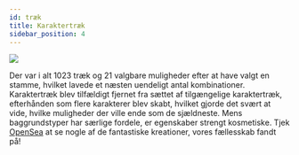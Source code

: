 ```yaml
---
id: træk
title: Karaktertræk
sidebar_position: 4
---
```


![](/img/creation.png)

Der var i alt 1023 træk og 21 valgbare muligheder efter at have valgt en stamme, hvilket lavede et næsten uendeligt antal kombinationer. Karaktertræk blev tilfældigt fjernet fra sættet af tilgængelige karaktertræk, efterhånden som flere karakterer blev skabt, hvilket gjorde det svært at vide, hvilke muligheder der ville ende som de sjældneste. Mens baggrundstyper har særlige fordele, er egenskaber strengt kosmetiske. Tjek [OpenSea](https://opensea.io/collection/niftydegen) at se nogle af de fantastiske kreationer, vores fællesskab fandt på!
